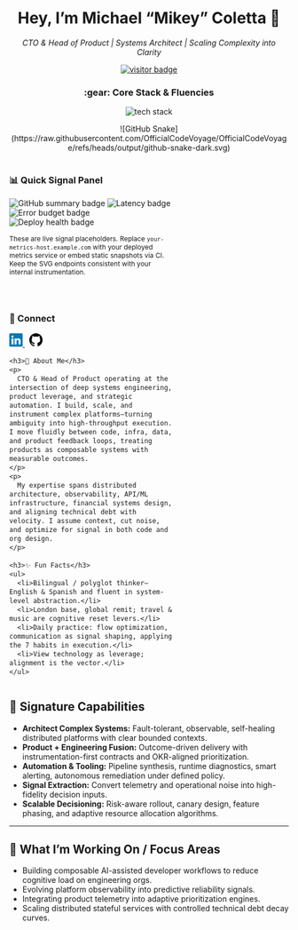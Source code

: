 <!-- PROFILE README for Mikey / blurphanatic -->

<h1 align="center">Hey, I’m Michael “Mikey” Coletta 👋</h1>
<p align="center"><em>CTO & Head of Product | Systems Architect | Scaling Complexity into Clarity</em></p>

<p align="center">
  <a href="https://visitor-badge.laobi.icu/badge?page_id=blurphanatic.visitor_badge&left_color=0D47A1&right_color=212121">
    <img alt="visitor badge" src="https://visitor-badge.laobi.icu/badge?page_id=blurphanatic.visitor_badge&left_color=0D47A1&right_color=212121" />
  </a>
</p>

<div align="center">
  <h3>:gear: Core Stack & Fluencies</h3>
  <p>
    <img src="https://skillicons.dev/icons?i=aws,k8s,terraform,python,go,ts,react,postgres,docker,git,github,linux,redis,rust,graphql,ansible" alt="tech stack" />
  </p>
</div>

<p align="center">
  ![GitHub Snake](https://raw.githubusercontent.com/OfficialCodeVoyage/OfficialCodeVoyage/refs/heads/output/github-snake-dark.svg)
</p>

<div style="display: flex; gap: 2rem; flex-wrap: wrap; margin-top: 1rem;">
  <!-- Left: Metrics & Signals -->
  <div style="flex:1; min-width:300px; max-width:45%;">
    <h3>📊 Quick Signal Panel</h3>
    <!-- Placeholder badges: swap <YOUR_HOST> with your metrics service or point to committed SVGs -->
    <p>
      <img alt="GitHub summary badge" src="https://your-metrics-host.example.com/svg/github-summary" />
      <img alt="Latency badge" src="https://your-metrics-host.example.com/svg/latency?target=github.com" />
      <img alt="Error budget badge" src="https://your-metrics-host.example.com/svg/error-budget" />
      <img alt="Deploy health badge" src="https://your-metrics-host.example.com/svg/deploy-health" />
    </p>
    <p style="font-size:0.75rem; margin-top:4px;">
      These are live signal placeholders. Replace <code>your-metrics-host.example.com</code> with your deployed metrics service or embed static snapshots via CI. Keep the SVG endpoints consistent with your internal instrumentation.
    </p>
  </div>

  <!-- Right: About, Links, Fun Facts -->
  <div style="flex:1; min-width:300px; max-width:45%;">
    <h3>🔗 Connect</h3>
    <p>
      <a href="https://www.linkedin.com/in/michael-coletta-4883974/" target="_blank" style="margin-right:8px;">
        <img width="24" alt="LinkedIn" src="https://raw.githubusercontent.com/CLorant/readme-social-icons/main/large/filled/linkedin.svg" />
      </a>
      <a href="https://github.com/blurphanatic" target="_blank" style="margin-right:8px;">
        <img width="24" alt="GitHub" src="https://raw.githubusercontent.com/CLorant/readme-social-icons/main/large/filled/github.svg" />
      </a>
    </p>

    <h3>🧠 About Me</h3>
    <p>
      CTO & Head of Product operating at the intersection of deep systems engineering, product leverage, and strategic automation. I build, scale, and instrument complex platforms—turning ambiguity into high-throughput execution. I move fluidly between code, infra, data, and product feedback loops, treating products as composable systems with measurable outcomes.
    </p>
    <p>
      My expertise spans distributed architecture, observability, API/ML infrastructure, financial systems design, and aligning technical debt with velocity. I assume context, cut noise, and optimize for signal in both code and org design.
    </p>

    <h3>✨ Fun Facts</h3>
    <ul>
      <li>Bilingual / polyglot thinker—English & Spanish and fluent in system-level abstraction.</li>
      <li>London base, global remit; travel & music are cognitive reset levers.</li>
      <li>Daily practice: flow optimization, communication as signal shaping, applying the 7 habits in execution.</li>
      <li>View technology as leverage; alignment is the vector.</li>
    </ul>
  </div>
</div>


## 🧰 Signature Capabilities

- **Architect Complex Systems:** Fault-tolerant, observable, self-healing distributed platforms with clear bounded contexts.  
- **Product + Engineering Fusion:** Outcome-driven delivery with instrumentation-first contracts and OKR-aligned prioritization.  
- **Automation & Tooling:** Pipeline synthesis, runtime diagnostics, smart alerting, autonomous remediation under defined policy.  
- **Signal Extraction:** Convert telemetry and operational noise into high-fidelity decision inputs.  
- **Scalable Decisioning:** Risk-aware rollout, canary design, feature phasing, and adaptive resource allocation algorithms.

---

## 🚀 What I’m Working On / Focus Areas
<!-- FOCUS-START -->
- Building composable AI-assisted developer workflows to reduce cognitive load on engineering orgs.  
- Evolving platform observability into predictive reliability signals.  
- Integrating product telemetry into adaptive prioritization engines.  
- Scaling distributed stateful services with controlled technical debt decay curves.  
<!-- FOCUS-END -->





